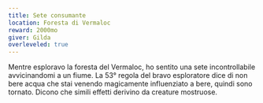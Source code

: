 ```yaml
---
title: Sete consumante
location: Foresta di Vermaloc  
reward: 2000mo
giver: Gilda
overleveled: true
---
```

<div class="dialogue">
    <div class="icon chestibor"></div>
    <p>Mentre esploravo la foresta del Vermaloc, ho sentito una sete incontrollabile avvicinandomi a un fiume. La 53° regola del bravo esploratore dice di non bere acqua che stai venendo magicamente influenziato a bere, quindi sono tornato. Dicono che simili effetti derivino da creature mostruose.</p>
</div>

